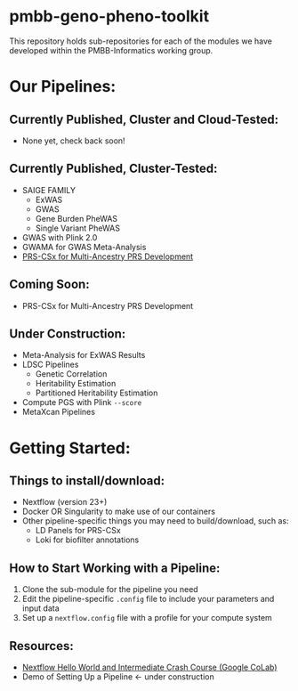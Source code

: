 # pmbb-geno-pheno-toolkit

This repository holds sub-repositories for each of the modules we have developed within the PMBB-Informatics working group.

# Our Pipelines:

## Currently Published, Cluster and Cloud-Tested:
- None yet, check back soon!

## Currently Published, Cluster-Tested:
- SAIGE FAMILY
  - ExWAS
  - GWAS
  - Gene Burden PheWAS
  - Single Variant PheWAS
- GWAS with Plink 2.0
- GWAMA for GWAS Meta-Analysis
- [PRS-CSx for Multi-Ancestry PRS Development](https://github.com/PMBB-Informatics-and-Genomics/pmbb-nf-toolkit-prs-csx)

## Coming Soon:
- PRS-CSx for Multi-Ancestry PRS Development

## Under Construction:
- Meta-Analysis for ExWAS Results
- LDSC Pipelines
  - Genetic Correlation
  - Heritability Estimation
  - Partitioned Heritability Estimation
- Compute PGS with Plink `--score`
- MetaXcan Pipelines

# Getting Started:
## Things to install/download:
- Nextflow (version 23+)
- Docker OR Singularity to make use of our containers
- Other pipeline-specific things you may need to build/download, such as:
  - LD Panels for PRS-CSx
  - Loki for biofilter annotations

## How to Start Working with a Pipeline:
1. Clone the sub-module for the pipeline you need
2. Edit the pipeline-specific `.config` file to include your parameters and input data
3. Set up a `nextflow.config` file with a profile for your compute system

## Resources:
- [Nextflow Hello World and Intermediate Crash Course (Google CoLab)](https://colab.research.google.com/drive/1j_2NXUYuspM79CnJngIohuzOy_X4G4qs?usp=sharing)
- Demo of Setting Up a Pipeline <- under construction

